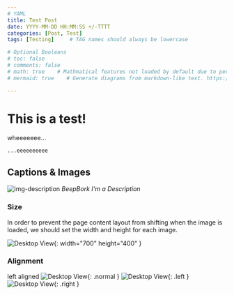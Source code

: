 ```yaml
---
# YAML
title: Test Post
date: YYYY-MM-DD HH:MM:SS +/-TTTT
categories: [Post, Test]
tags: [Testing]     # TAG names should always be lowercase

# Optional Booleans
# toc: false
# comments: false
# math: true    # Mathmatical features not loaded by default due to performance hit
# mermaid: true    # Generate diagrams from markdown-like text. https://github.com/mermaid-js/mermaid

---
```


# This is a test!

wheeeeeee...

``...eeeeeeeeee``

## Captions & Images
![img-description](/assets/img/favicons)
_BeepBork I'm a Description_

### Size
In order to prevent the page content layout from shifting when the image is loaded, we should set the width and height for each image.

![Desktop View](/assets/img/favicons){: width="700" height="400" }

### Alignment
left aligned
![Desktop View](/assets/img/favicons){: .normal }
![Desktop View](/assets/img/favicons){: .left }
![Desktop View](/assets/img/favicons){: .right }
